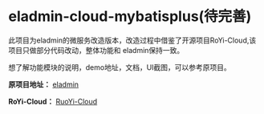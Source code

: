 # eladmin-cloud-mybatisplus(待完善)
此项目为eladmin的微服务改造版本，改造过程中借鉴了开源项目RoYi-Cloud,该项目只做部分代码改动，整体功能和
eladmin保持一致。  

想了解功能模块的说明，demo地址，文档，UI截图，可以参考原项目。

**原项目地址：**  [eladmin](https://github.com/elunez/eladmin)  

**RoYi-Cloud：**  [RuoYi-Cloud](https://github.com/yangzongzhuan/RuoYi-Cloud)
